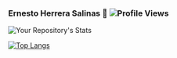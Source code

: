 ### Ernesto Herrera Salinas 🐙 ![Profile Views](https://komarev.com/ghpvc/?username=ernestohs)
![Your Repository's Stats](https://github-readme-stats.vercel.app/api?username=ernestohs&show_icons=true)

[![Top Langs](https://github-readme-stats.vercel.app/api/top-langs/?username=ernestohs)](https://github.com/anuraghazra/github-readme-stats)

